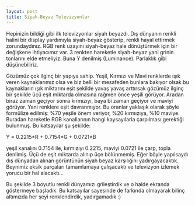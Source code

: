 ```yaml
---
layout: post
title: Siyah-Beyaz Televizyonlar
---
```


Hepinizin bildiği gibi ilk televizyonlar siyah beyazdı. Dış dünyanın renkli halini bir display yardımıyla siyah-beyaz gösterip, renkli hayal ettirmek zorundaydınız. RGB renk uzayını siyah-beyaz hale dönüştürmek için bir değişkene ihtiyacımız var. 3 renkten hareketle siyah-beyaz yani grinin tonlarını elde etmeliyiz. Buna Y denilmiş (Luminance). Parlaklık gibi düşünebiliriz. 

Gözümüz çok ilginç bir yapıya sahip. Yeşil, Kırmızı ve Mavi renklerde ışık veren kaynaklarımız olsa ve biz belli bir mesafeden bunlara bakıyor olsak bu kaynakların ışık miktarını eşit şekilde yavaş yavaş arttırsak gözümüz ilginç bir şekilde üçü eşit miktarda olmasına rağmen önce yeşili görüyor. Aradan biraz zaman geçiyor sonra kırmızıyı, baya bi zaman geçiyor ve maviyi görüyor. Yani renklere eşit davranmıyor. Bu oranlar yaklaşık olarak şöyle formülize edilmiş: %70 yeşile önem veriyor, %20 kırmızıya, %10 maviye. Buradan hareketle RGB kanallarının hangi kaysayılarla çarpılması gerektiği bulunmuş. Bu katsayılar şu şekilde:

<div class="message">
  Y =  0.2215*R + 0.7154*G + 0.0721*B
</div>

yeşil kanalını 0.7154 ile, kırmızıyı 0.2215, maviyi 0.0721 ile çarp, topla denilmiş. Üçü de eşit miktarda alınıp üçe bölünmemiş. Eğer böyle yapılsaydı dış dünyadan alınan görüntünün siyah beyaz karşılığını yadırgayacaktık. Beynimiz eksik parçaları tamamlamaya çalışacaktı ve televizyon izlemek yorucu bir hal alacaktı...

Bu şekilde 3 boyutlu renkli dünyamızı grileştirdik ve o halde ekranda göstermeye başladık. Bu katsayılar sayesinde de farkında olmayarak bilinç altımızda her şeyi renklendirdik, yadırgamadık :)